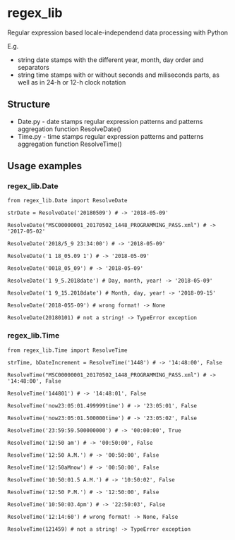 # regex_lib
Regular expression based locale-independend data processing with Python

E.g.
* string date stamps with the different year, month, day order and separators
* string time stamps with or without seconds and miliseconds parts, as well as in 24-h or 12-h clock notation

## Structure
* Date.py - date stamps regular expression patterns and patterns aggregation function ResolveDate()
* Time.py - time stamps regular expression patterns and patterns aggregation function ResolveTime()

## Usage examples
### regex_lib.Date
~~~
from regex_lib.Date import ResolveDate

strDate = ResolveDate('20180509') # -> '2018-05-09'

ResolveDate("MSC00000001_20170502_1448_PROGRAMMING_PASS.xml") # -> '2017-05-02'

ResolveDate('2018/5_9 23:34:00') # -> '2018-05-09'

ResolveDate('1 18_05.09 1') # -> '2018-05-09'

ResolveDate('0018_05_09') # -> '2018-05-09'

ResolveDate('1 9_5.2018date') # Day, month, year! -> '2018-05-09'

ResolveDate('1 9_15.2018date') # Month, day, year! -> '2018-09-15'

ResolveDate('2018-055-09') # wrong format! -> None

ResolveDate(20180101) # not a string! -> TypeError exception
~~~
### regex_lib.Time
~~~
from regex_lib.Time import ResolveTime

strTime, bDateIncrement = ResolveTime('1448') # -> '14:48:00', False

ResolveTime("MSC00000001_20170502_1448_PROGRAMMING_PASS.xml") # -> '14:48:00', False

ResolveTime('144801') # -> '14:48:01', False

ResolveTime('now23:05:01.499999time') # -> '23:05:01', False

ResolveTime('now23:05:01.500000time') # -> '23:05:02', False

ResolveTime('23:59:59.500000000') # -> '00:00:00', True

ResolveTime('12:50 am') # -> '00:50:00', False

ResolveTime('12:50 A.M.') # -> '00:50:00', False

ResolveTime('12:50aMnow') # -> '00:50:00', False

ResolveTime('10:50:01.5 A.M.') # -> '10:50:02', False

ResolveTime('12:50 P.M.') # -> '12:50:00', False

ResolveTime('10:50:03.4pm') # -> '22:50:03', False

ResolveTime('12:14:60') # wrong format! -> None, False

ResolveTime(121459) # not a string! -> TypeError exception
~~~